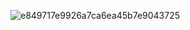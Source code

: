 ![e849717e9926a7ca6ea45b7e9043725](https://github.com/user-attachments/assets/a8956946-1ea0-4cb8-b21c-4116ee880eb4)
